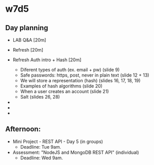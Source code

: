 

# w7d5

<!--
@todo: 
- record video "the concern on user's security + bcrypt"
-->



## Day planning

- LAB Q&A [20m]

- Refresh [20m]

- Refresh Auth intro + Hash [20m]
    - Diferent types of auth (ex. email + pw) (slide 9)
    - Safe passwords: https, post, never in plain text  (slide 12 + 13)
    - We will store a representation (hash) (slides 16, 17, 18, 19)
    - Examples of hash algorithms  (slide 20)
    - When a user creates an account  (slide 21)
    - Salt  (slides 26, 28)


- 

- 

- 




## Afternoon:

- Mini Project - REST API - Day 5 (in groups)
    - Deadline: Tue 9am.
- Assessment: "NodeJS and MongoDB REST API" (individual)
    - Deadline: Wed 9am.

<!-- Recommended: finish both things by Monday -->
